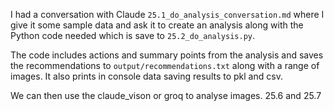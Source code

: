 I had a conversation with Claude `25.1_do_analysis_conversation.md` where I give it some sample data and ask it to create an analysis along with the Python code needed which is save to `25.2_do_analysis.py`.

The code includes actions and summary points from the analysis and saves the recommendations to `output/recommendations.txt` along with a range of images. It also prints in console data saving results to pkl and csv.

We can then use the claude_vison or groq to analyse images. 25.6 and 25.7